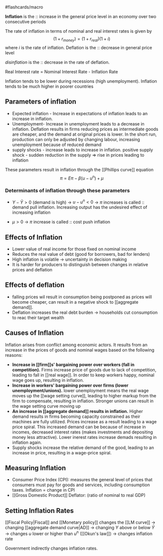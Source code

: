 #flashcards/macro 

**Inflation** is the :: increase in the general price level in an economy over two consecutive periods
<!--SR:!2022-11-05,10,250-->
The rate of inflation in terms of nominal and real interest rates is given by$$(1+r_{money})=(1+r_{real})(1+i)$$where $i$ is the rate of inflation. 
Deflation is the :: decrease in general price level 
<!--SR:!2022-11-14,14,230-->
*disinflation* is the :: decrease in the rate of deflation. 
<!--SR:!2022-11-01,1,230-->

Real Interest rate = Nominal Interest Rate - Inflation Rate

Inflation tends to be lower during recessions (high unemployment). Inflation tends to be much higher in poorer countries

## Parameters of inflation
- Expected inflation - Increase in expectations of inflation leads to an increase in inflation. 
- Unemployment- Increase in unemployment leads to a decrease in inflation. Deflation results in firms reducing prices as intermediate goods are cheaper, and the demand at original prices is lower. In the short run, production can only be adjusted by changing labour, increasing unemployment because of reduced demand
- supply shocks - increase leads to increase in inflation. positive supply shock - sudden reduction in the supply ⇒ rise in prices leading to inflation

These parameters result in inflation through the [[Phillips curve]] equation $$\pi= E\pi - \beta (u- u^n ) + \mu$$
### Determinants of inflation through these parameters
- $Y-\bar{Y}>0$ (demand is high) → $u-u^n<0$ → $\pi$ increases is called :: demand pull inflation. Increasing output has the undesired effect of increasing inflation
<!--SR:!2022-11-21,21,286-->
- $\mu>0$ -> $\pi$ increase is called :: cost push inflation  
<!--SR:!2022-11-14,14,230-->

## Effects of Inflation
- Lower value of real income for those fixed on nominal income
- Reduces the real value of debt (good for borrowers, bad for lenders)
- High inflation is volatile -> uncertainty in decision making
- It is harder for producers to distinguish between changes in relative prices and deflation

## Effects of deflation
- falling prices wil result in consumption being postponed as prices will become cheaper, can result in a negative shock to [[aggregate demand]].
- Deflation increases the real debt burden -> households cut consumption to reac their target wealth

## Causes of Inflation
Inflation arises from conflict among economic actors. It results from an increase in the prices of goods and nominal wages based on the following reasons:
- **Increase in [[firm]]s' bargaining power over workers (fall in competition).** Firms increase price of goods due to lack of competition, leading to fall in [[real wage]]. In order to keep workers happy, nominal wage goes up, resulting in inflation. 
- **Increase in workers' bargaining power over firms (lower unemployment/unions).** lower unemployment means the real wage moves up the [[wage setting curve]], leading to higher markup from the firm to compensate, resulting in inflation. Stronger unions can result in the wage setting curve moving up
- **An increase in [[aggregate demand]] results in inflation.** Higher demand results in firms becoming capacity constrained as their machines are fully utilized. Prices increase as a result leading to a wage price spiral. This increased demand can be because of increase in incomes, decreased interest rates (makes investments and depositing money less attractive). Lower inerest rates increase demads resulting in inflation again. 
- Supply shocks increase the relative demand of the good, leading to an increase in price, resulting in a wage-price spiral.

## Measuring Inflation
- Consumer Price Index (CPI): measures the general level of prices that consumers must pay for goods and services, including consumption taxes. Inflation = change in CPI
- [[Gross Domestic Product]] Deflator: (ratio of nominal to real GDP)

## Setting Inflation Rates

[[Fiscal Policy|Fiscal]] and [[Monetary policy]] changes the [[LM curve]] → changing [[aggregate demand curve|AD]] → changing $Y$ above or below $\bar{Y}$ → changes $u$ lower or higher than $u^n$ ([[Okun's law]]) → changes inflation rate

Government indirectly changes inflation rates.
